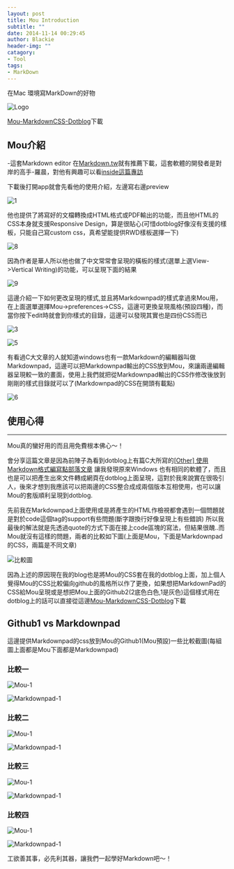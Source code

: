 ```yaml
---
layout: post
title: Mou Introduction
subtitle: ""
date: 2014-11-14 00:29:45
author: Blackie
header-img: ""
catagory:
- Tool
tags:
- MarkDown
---
```


在Mac 環境寫MarkDown的好物

<!-- More -->

![Logo](http://dl.dropboxusercontent.com/u/20925528/%E6%8A%80%E8%A1%93Blog/blogs/20130831/mou_logo.png)

[Mou-MarkdownCSS-Dotblog](http://github.com/blackie1019/Mou-MarkdownCSS-Dotblog)下載

## Mou介紹

-這套Markdown editor 在[Markdown.tw](http://markdown.tw/)就有推薦下載，這套軟體的開發者是對岸的高手-羅晨，對他有興趣可以看[inside這篇專訪](http://www.inside.com.tw/2013/07/19/mou-creator-chen-luo-interview)

下載後打開app就會先看他的使用介紹，左邊寫右邊preview

![1](http://dl.dropboxusercontent.com/u/20925528/%E6%8A%80%E8%A1%93Blog/blogs/20130831/1.png)

他也提供了將寫好的文檔轉換成HTML格式或PDF輸出的功能，而且他HTML的CSS本身就支援Responsive Design，算是很貼心(可惜dotblog好像沒有支援的樣板，只能自己寫custom css，真希望能提供RWD樣板選擇一下)

![8](http://dl.dropboxusercontent.com/u/20925528/%E6%8A%80%E8%A1%93Blog/blogs/20130831/8.png)

因為作者是華人所以他也做了中文常常會呈現的橫板的樣式(選單上選View->Vertical Writing)的功能，可以呈現下面的結果

![9](http://dl.dropboxusercontent.com/u/20925528/%E6%8A%80%E8%A1%93Blog/blogs/20130831/9.png)

這邊介紹一下如何更改呈現的樣式,並且將Markdownpad的樣式拿過來Mou用，在上面選單選擇Mou->preferences->CSS，這邊可更換呈現風格(預設四種)，而當你按下edit時就會到你樣式的目錄，這邊可以發現其實也是四份CSS而已

![3](http://dl.dropboxusercontent.com/u/20925528/%E6%8A%80%E8%A1%93Blog/blogs/20130831/3.png)

![5](http://dl.dropboxusercontent.com/u/20925528/%E6%8A%80%E8%A1%93Blog/blogs/20130831/5.png)

有看過C大文章的人就知道windows也有一款Markdown的編輯器叫做Markdownpad，這邊可以把Markdownpad輸出的CSS放到Mou，來讓兩邊編輯器呈現較一致的畫面，使用上我們就把從Markdownpad輸出的CSS作修改後放到剛剛的樣式目錄就可以了(Markdownpad的CSS在開頭有載點)

![6](http://dl.dropboxusercontent.com/u/20925528/%E6%8A%80%E8%A1%93Blog/blogs/20130831/6.png)

## 使用心得
---

Mou真的蠻好用的而且用免費根本佛心～！

會分享這篇文章是因為前陣子為看到dotblog上有篇C大所寫的[[Other] 使用Markdown格式編寫點部落文章](http://www.dotblogs.com.tw/clark/archive/2013/08/25/115495.aspx) 讓我發現原來Windows 也有相同的軟體了，而且也是可以把產生出來文件轉成網頁在dotblog上面呈現，這對於我來說實在很吸引人，後來才想到我應該可以把兩邊的CSS整合成成兩個版本互相使用，也可以讓Mou的套版順利呈現到dotblog.


先前我在Markdownpad上面使用或是將產生的HTML作檢視都會遇到一個問題就是對於code這個tag的support有些問題(斷字跟換行好像呈現上有些錯誤)
所以我最後的解法就是先透過quote的方式下面在接上code區塊的寫法，但結果很醜..而Mou就沒有這樣的問題，兩者的比較如下圖(上面是Mou，下面是Markdownpad的CSS，兩篇是不同文章)

![比較圖](http://dl.dropboxusercontent.com/u/20925528/%E6%8A%80%E8%A1%93Blog/blogs/20130831/7.png)

因為上述的原因現在我的blog也是將Mou的CSS套在我的dotblog上面，加上個人覺得Mou的CSS比較偏向github的風格所以作了更換，如果想把MarkdownPad的CSS給Mou呈現或是想把Mou上面的Github2(2底色白色,1是灰色)這個樣式用在dotblog上的話可以直接從這邊[Mou-MarkdownCSS-Dotblog](http://github.com/blackie1019/Mou-MarkdownCSS-Dotblog)下載


## Github1 vs Markdownpad

這邊提供Markdownpad的css放到Mou的Github1(Mou預設)一些比較截圖(每組圖上面都是Mou下面都是Markdownpad)

### 比較一

![Mou-1](http://dl.dropboxusercontent.com/u/20925528/%E6%8A%80%E8%A1%93Blog/blogs/20130831/MouGithub_1.png)

![Markdownpad-1](http://dl.dropboxusercontent.com/u/20925528/%E6%8A%80%E8%A1%93Blog/blogs/20130831/MakeDownPad_1.png)

### 比較二

![Mou-1](http://dl.dropboxusercontent.com/u/20925528/%E6%8A%80%E8%A1%93Blog/blogs/20130831/MouGithub_2.png)

![Markdownpad-1](http://dl.dropboxusercontent.com/u/20925528/%E6%8A%80%E8%A1%93Blog/blogs/20130831/MakeDownPad_2.png)

### 比較三

![Mou-1](http://dl.dropboxusercontent.com/u/20925528/%E6%8A%80%E8%A1%93Blog/blogs/20130831/MouGithub_3.png)

![Markdownpad-1](http://dl.dropboxusercontent.com/u/20925528/%E6%8A%80%E8%A1%93Blog/blogs/20130831/MakeDownPad_3.png)

### 比較四

![Mou-1](http://dl.dropboxusercontent.com/u/20925528/%E6%8A%80%E8%A1%93Blog/blogs/20130831/MouGithub_4.png)

![Markdownpad-1](http://dl.dropboxusercontent.com/u/20925528/%E6%8A%80%E8%A1%93Blog/blogs/20130831/MakeDownPad_4.png)


工欲善其事，必先利其器，讓我們一起學好Markdown吧～！
